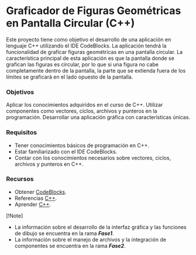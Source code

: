 # Graficador de Figuras Geométricas en Pantalla Circular (C++)

Este proyecto tiene como objetivo el desarrollo de una aplicación en lenguaje C++ utilizando el IDE CodeBlocks. La aplicación tendrá la funcionalidad de graficar figuras geométricas en una pantalla circular. La característica principal de esta aplicación es que la pantalla donde se grafican las figuras es circular, por lo que si una figura no cabe completamente dentro de la pantalla, la parte que se extienda fuera de los límites se graficará en el lado opuesto de la pantalla.

### Objetivos
Aplicar los conocimientos adquiridos en el curso de C++.
Utilizar componentes como vectores, ciclos, archivos y punteros en la programación.
Desarrollar una aplicación gráfica con características únicas.

### Requisitos
- Tener conocimientos básicos de programación en C++.
- Estar familiarizado con el IDE CodeBlocks.
- Contar con los conocimientos necesarios sobre vectores, ciclos, archivos y punteros en C++.

### Recursos
- Obtener [CodeBlocks](https://www.codeblocks.org/downloads/).
- Referencias [C++](http://cppreference.com/).
- Aprender [C++](https://www.w3schools.com/cpp/).

[!Note]
- La información sobre el desarrollo de la interfaz gráfica y las funciones de dibujo se encuentra en la rama ***Fase1***.
- La información sobre el manejo de archivos y la integración de componentes se encuentra en la rama ***Fase2***.
